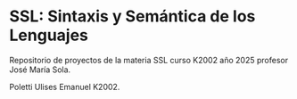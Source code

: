 # SSL: Sintaxis y Semántica de los Lenguajes

Repositorio de proyectos de la materia SSL curso K2002 año 2025 profesor José María Sola.

Poletti Ulises Emanuel K2002.
